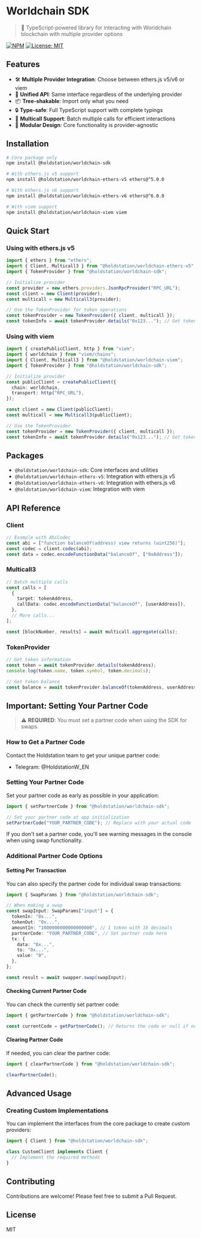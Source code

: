# Worldchain SDK

> 🔗 TypeScript-powered library for interacting with Worldchain blockchain with multiple provider options

[![NPM](https://img.shields.io/npm/v/@holdstation/worldchain-sdk.svg)](https://www.npmjs.com/package/@holdstation/worldchain-sdk)
[![License: MIT](https://img.shields.io/badge/License-MIT-yellow.svg)](https://opensource.org/licenses/MIT)

## Features

- 🛠 **Multiple Provider Integration**: Choose between ethers.js v5/v6 or viem
- 🔄 **Unified API**: Same interface regardless of the underlying provider
- 📦 **Tree-shakable**: Import only what you need
- 🔒 **Type-safe**: Full TypeScript support with complete typings
- 🚀 **Multicall Support**: Batch multiple calls for efficient interactions
- 🧩 **Modular Design**: Core functionality is provider-agnostic

## Installation

```bash
# Core package only
npm install @holdstation/worldchain-sdk

# With ethers.js v5 support
npm install @holdstation/worldchain-ethers-v5 ethers@^5.0.0

# With ethers.js v6 support
npm install @holdstation/worldchain-ethers-v6 ethers@^6.0.0

# With viem support
npm install @holdstation/worldchain-viem viem
```

## Quick Start

### Using with ethers.js v5

```typescript
import { ethers } from "ethers";
import { Client, Multicall3 } from "@holdstation/worldchain-ethers-v5";
import { TokenProvider } from "@holdstation/worldchain-sdk";

// Initialize provider
const provider = new ethers.providers.JsonRpcProvider("RPC_URL");
const client = new Client(provider);
const multicall = new Multicall3(provider);

// Use the TokenProvider for token operations
const tokenProvider = new TokenProvider({ client, multicall });
const tokenInfo = await tokenProvider.details("0x123..."); // Get token details
```

### Using with viem

```typescript
import { createPublicClient, http } from "viem";
import { worldchain } from "viem/chains";
import { Client, Multicall3 } from "@holdstation/worldchain-viem";
import { TokenProvider } from "@holdstation/worldchain-sdk";

// Initialize provider
const publicClient = createPublicClient({
  chain: worldchain,
  transport: http("RPC_URL"),
});

const client = new Client(publicClient);
const multicall = new Multicall3(publicClient);

// Use the TokenProvider
const tokenProvider = new TokenProvider({ client, multicall });
const tokenInfo = await tokenProvider.details("0x123..."); // Get token details
```

## Packages

- `@holdstation/worldchain-sdk`: Core interfaces and utilities
- `@holdstation/worldchain-ethers-v5`: Integration with ethers.js v5
- `@holdstation/worldchain-ethers-v6`: Integration with ethers.js v6
- `@holdstation/worldchain-viem`: Integration with viem

## API Reference

### Client

```typescript
// Example with AbiCodec
const abi = ["function balanceOf(address) view returns (uint256)"];
const codec = client.codec(abi);
const data = codec.encodeFunctionData("balanceOf", ["0xAddress"]);
```

### Multicall3

```typescript
// Batch multiple calls
const calls = [
  {
    target: tokenAddress,
    callData: codec.encodeFunctionData("balanceOf", [userAddress]),
  },
  // More calls...
];

const [blockNumber, results] = await multicall.aggregate(calls);
```

### TokenProvider

```typescript
// Get token information
const token = await tokenProvider.details(tokenAddress);
console.log(token.name, token.symbol, token.decimals);

// Get token balance
const balance = await tokenProvider.balanceOf(tokenAddress, userAddress);
```

## Important: Setting Your Partner Code

> ⚠️ **REQUIRED**: You must set a partner code when using the SDK for swaps.

### How to Get a Partner Code

Contact the Holdstation team to get your unique partner code:

- Telegram: @HoldstationW_EN

### Setting Your Partner Code

Set your partner code as early as possible in your application:

```typescript
import { setPartnerCode } from "@holdstation/worldchain-sdk";

// Set your partner code at app initialization
setPartnerCode("YOUR_PARTNER_CODE"); // Replace with your actual code
```

If you don't set a partner code, you'll see warning messages in the console when using swap functionality.

### Additional Partner Code Options

#### Setting Per Transaction

You can also specify the partner code for individual swap transactions:

```typescript
import { SwapParams } from "@holdstation/worldchain-sdk";

// When making a swap
const swapInput: SwapParams["input"] = {
  tokenIn: "0x...",
  tokenOut: "0x...",
  amountIn: "1000000000000000000", // 1 token with 18 decimals
  partnerCode: "YOUR_PARTNER_CODE", // Set partner code here
  tx: {
    data: "0x...",
    to: "0x...",
    value: "0",
  },
};

const result = await swapper.swap(swapInput);
```

#### Checking Current Partner Code

You can check the currently set partner code:

```typescript
import { getPartnerCode } from "@holdstation/worldchain-sdk";

const currentCode = getPartnerCode(); // Returns the code or null if not set
```

#### Clearing Partner Code

If needed, you can clear the partner code:

```typescript
import { clearPartnerCode } from "@holdstation/worldchain-sdk";

clearPartnerCode();
```

## Advanced Usage

### Creating Custom Implementations

You can implement the interfaces from the core package to create custom providers:

```typescript
import { Client } from "@holdstation/worldchain-sdk";

class CustomClient implements Client {
  // Implement the required methods
}
```

## Contributing

Contributions are welcome! Please feel free to submit a Pull Request.

## License

MIT
